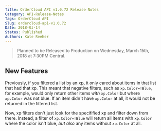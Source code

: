 ```yaml
---
Title: OrderCloud API v1.0.72 Release Notes
Category: API-Release-Notes
Tags: OrderCloud API
Slug: ordercloud-api-v1.0.72
Date: 2018-03-14
Status: Published
Authors: Kate Reeher
---
```


>Planned to be Released to Production on Wednesday, March 15th, 2018 at 7:30PM Central.

## New Features

Previously, if you filtered a list by an xp, it only cared about items in that list that had that xp. This meant that negative filters, such as `xp.Color=!Blue`, for example, would only return other items *with* `xp.Color` but where `xp.Color` was not blue. If an item didn't have `xp.Color` at all, it would not be returned in the filtered list.

Now, xp filters don't just look for the specifified xp and filter down from there. Instead, a filter of `xp.Color=!Blue` will return all items with `xp.Color` where the color isn't blue, *but also* any items without `xp.Color` at all.

